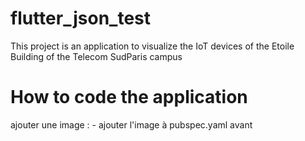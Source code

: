 # flutter_json_test

This project is an application to visualize the IoT devices of the Etoile Building of the Telecom SudParis campus

# How to code the application 
ajouter une image : 
    - ajouter l'image à pubspec.yaml avant